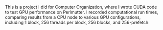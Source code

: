 This is a project I did for Computer Organization, where I wrote CUDA code to test GPU performance on Perlmutter. I recorded computational run times, comparing results from a CPU node to various GPU configurations, including 1 block, 256 threads per block, 256 blocks, and 256-prefetch
